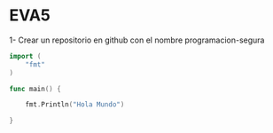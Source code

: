 # EVA5

1- Crear un repositorio en github con el nombre programacion-segura 

```go
import (
	"fmt"
)

func main() {

	fmt.Println("Hola Mundo")

}
```